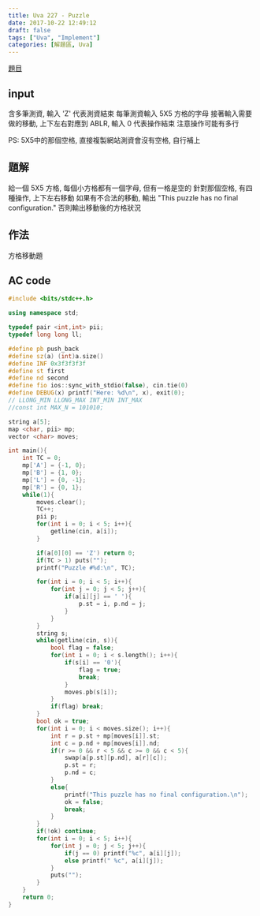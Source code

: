 ```yaml
---
title: Uva 227 - Puzzle
date: 2017-10-22 12:49:12
draft: false
tags: ["Uva", "Implement"]
categories: [解題區, Uva]
---
```


[題目](https://uva.onlinejudge.org/index.php?option=com_onlinejudge&Itemid=8&page=show_problem&category=4&problem=163)

## input
含多筆測資, 輸入 'Z' 代表測資結束
每筆測資輸入 5X5 方格的字母
接著輸入需要做的移動, 上下左右對應到 ABLR, 輸入 0 代表操作結束
注意操作可能有多行

PS: 5X5中的那個空格, 直接複製網站測資會沒有空格, 自行補上

## 題解
給一個 5X5 方格, 每個小方格都有一個字母, 但有一格是空的
針對那個空格, 有四種操作, 上下左右移動
如果有不合法的移動, 輸出 "This puzzle has no final configuration."
否則輸出移動後的方格狀況

## 作法
方格移動題

## AC code
```cpp
#include <bits/stdc++.h>

using namespace std;

typedef pair <int,int> pii;
typedef long long ll;

#define pb push_back
#define sz(a) (int)a.size()
#define INF 0x3f3f3f3f
#define st first
#define nd second
#define fio ios::sync_with_stdio(false), cin.tie(0)
#define DEBUG(x) printf("Here: %d\n", x), exit(0);
// LLONG_MIN LLONG_MAX INT_MIN INT_MAX
//const int MAX_N = 101010;

string a[5];
map <char, pii> mp;
vector <char> moves;

int main(){
    int TC = 0;
    mp['A'] = {-1, 0};
    mp['B'] = {1, 0};
    mp['L'] = {0, -1};
    mp['R'] = {0, 1};
    while(1){
        moves.clear();
        TC++;
        pii p;
        for(int i = 0; i < 5; i++){
            getline(cin, a[i]);
        }

        if(a[0][0] == 'Z') return 0;
        if(TC > 1) puts("");
        printf("Puzzle #%d:\n", TC);

        for(int i = 0; i < 5; i++){
            for(int j = 0; j < 5; j++){
                if(a[i][j] == ' '){
                    p.st = i, p.nd = j;
                }
            }
        }
        string s;
        while(getline(cin, s)){
            bool flag = false;
            for(int i = 0; i < s.length(); i++){
                if(s[i] == '0'){
                    flag = true;
                    break;
                }
                moves.pb(s[i]);
            }
            if(flag) break;
        }
        bool ok = true;
        for(int i = 0; i < moves.size(); i++){
            int r = p.st + mp[moves[i]].st;
            int c = p.nd + mp[moves[i]].nd;
            if(r >= 0 && r < 5 && c >= 0 && c < 5){
                swap(a[p.st][p.nd], a[r][c]);
                p.st = r;
                p.nd = c;
            }
            else{
                printf("This puzzle has no final configuration.\n");
                ok = false;
                break;
            }
        }
        if(!ok) continue;
        for(int i = 0; i < 5; i++){
            for(int j = 0; j < 5; j++){
                if(j == 0) printf("%c", a[i][j]);
                else printf(" %c", a[i][j]);
            }
            puts("");
        }
    }
    return 0;
}
```
